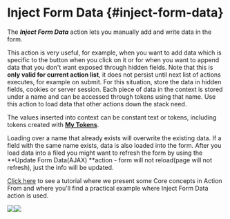 # Inject Form Data {#inject-form-data}

The _**Inject Form Data**_ action lets you manually add and write data in the form.

This action is very useful, for example, when you want to add data which is specific to the button when you click on it or for when you want to append data that you don't want exposed through hidden fields. Note that this is **only valid for current action list**, it does not persist until next list of actions executes, for example on submit. For this situation, store the data in hidden fields, cookies or server session. Each piece of data in the context is stored under a name and can be accessed through tokens using that name. Use this action to load data that other actions down the stack need.

The values inserted into context can be constant text or tokens, including tokens created with [**My Tokens**](https://www.dnnsharp.com/dnn/modules/my-custom-tokens).

Loading over a name that already exists will overwrite the existing data. If a field with the same name exists, data is also loaded into the form. After you load data into a filed you might want to refresh the form by using the **Update Form Data\(AJAX\) **action  - form will not reload\(page will not refresh\), just the info will be updated.

[Click here](https://www.youtube.com/watch?v=kB0UKNnlbHQ) to see a tutorial where we present some Core concepts in Action From and where you'll find a practical example where Inject Form Data action is used.

![](/assets/inject_form_data.png)![](https://static.dnnsharp.com/documentation/inject_form_data.png)

